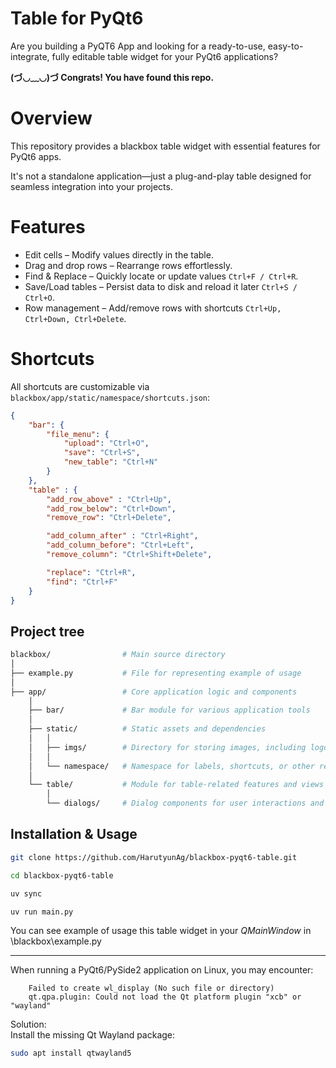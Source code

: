# Table for PyQt6
Are you building a PyQT6 App and looking for a ready-to-use, easy-to-integrate, fully editable table widget for your PyQt6 applications?  

**(づ◡﹏◡)づ Congrats! You have found this repo.**  


# Overview
This repository provides a blackbox table widget with essential features for PyQt6 apps.  

It's not a standalone application—just a plug-and-play table designed for seamless integration into your projects.

# Features
  - Edit cells – Modify values directly in the table.  
  - Drag and drop rows – Rearrange rows effortlessly.  
  - Find & Replace – Quickly locate or update values `Ctrl+F / Ctrl+R`.  
  - Save/Load tables – Persist data to disk and reload it later `Ctrl+S / Ctrl+O`.  
  - Row management – Add/remove rows with shortcuts `Ctrl+Up, Ctrl+Down, Ctrl+Delete`.  

# Shortcuts
All shortcuts are customizable via `blackbox/app/static/namespace/shortcuts.json`:

```json
{
    "bar": {
        "file_menu": {
            "upload": "Ctrl+O",
            "save": "Ctrl+S",
            "new_table": "Ctrl+N"
        }
    },
    "table" : {
        "add_row_above" : "Ctrl+Up",
        "add_row_below": "Ctrl+Down",
        "remove_row": "Ctrl+Delete",

        "add_column_after" : "Ctrl+Right",
        "add_column_before": "Ctrl+Left",
        "remove_column": "Ctrl+Shift+Delete",

        "replace": "Ctrl+R",
        "find": "Ctrl+F"
    }
}
```

## Project tree

```bash
blackbox/                # Main source directory
│
├── example.py           # File for representing example of usage  
│
├── app/                 # Core application logic and components  
    │
    ├── bar/             # Bar module for various application tools
    │
    ├── static/          # Static assets and dependencies  
    │   │
    │   ├── imgs/        # Directory for storing images, including logos and icons  
    │   │
    │   └── namespace/   # Namespace for labels, shortcuts, or other reusable elements  
    │
    └── table/           # Module for table-related features and views  
        │
        └── dialogs/     # Dialog components for user interactions and prompts  
```


## Installation & Usage

```bash
git clone https://github.com/HarutyunAg/blackbox-pyqt6-table.git

cd blackbox-pyqt6-table

uv sync

uv run main.py
```

You can see example of usage this table widget in your *QMainWindow* in \blackbox\example.py

-----

When running a PyQt6/PySide2 application on Linux, you may encounter:
```
    Failed to create wl_display (No such file or directory)  
    qt.qpa.plugin: Could not load the Qt platform plugin "xcb" or "wayland"  
```
Solution:  
    Install the missing Qt Wayland package:  

```bash
sudo apt install qtwayland5
```
